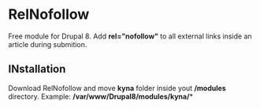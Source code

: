 # RelNofollow
Free module for Drupal 8.
Add **rel="nofollow"** to all external links inside an article during submition.

INstallation
-------------------------------

Download RelNofollow and move **kyna** folder inside yout **/modules** directory.
Example: **/var/www/Drupal8/modules/kyna/***
